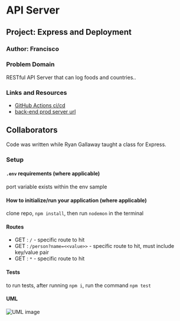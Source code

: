 # API Server

## Project: Express and Deployment

### Author: Francisco

### Problem Domain

RESTful API Server that can log foods and countries..

### Links and Resources

- [GitHub Actions ci/cd](https://github.com/c0d3cisco/basic-express-server/actions)
- [back-end prod server url](https://basic-express-server-lab02.onrender.com)

## Collaborators

Code was written while Ryan Gallaway taught a class for Express.

### Setup

#### `.env` requirements (where applicable)

port variable exists within the env sample

#### How to initialize/run your application (where applicable)

clone repo, `npm install`, then run `nodemon` in the terminal

#### Routes

- GET : `/` - specific route to hit
- GET : `/person?name=<<value>>` - specific route to hit, must include key/value pair
- GET : `*` - specific route to hit

#### Tests

to run tests, after running `npm i`, run the command `npm test`

#### UML

![UML image](./assets/ULM-lab02.png)
